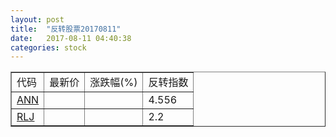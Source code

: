 ```yaml
---
layout: post
title:  "反转股票20170811"
date:   2017-08-11 04:40:38
categories: stock
---
```


<script type="text/javascript">
var stockList = []
stockList.push('gb_ann');
stockList.push('gb_rlj');
</script>

<table border="1">
 <tr>
 <td>代码</td>
  <td>最新价</td>
  <td>涨跌幅(%)</td>
 <td>反转指数</td>
</tr>
  <tr id="ann"><td><a href="http://stock.finance.sina.com.cn/usstock/quotes/ANN.html" target="_blank">ANN</a></td><td></td><td></td><td>4.556</td></tr>
  <tr id="rlj"><td><a href="http://stock.finance.sina.com.cn/usstock/quotes/RLJ.html" target="_blank">RLJ</a></td><td></td><td></td><td>2.2</td></tr>
</table>
